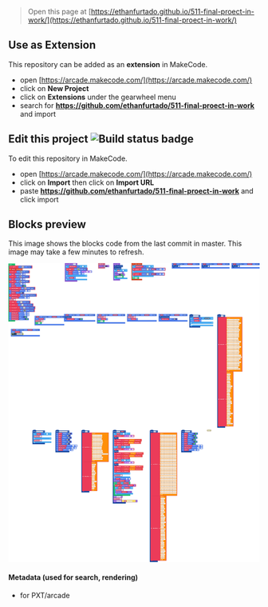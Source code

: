  


> Open this page at [https://ethanfurtado.github.io/511-final-proect-in-work/](https://ethanfurtado.github.io/511-final-proect-in-work/)

## Use as Extension

This repository can be added as an **extension** in MakeCode.

* open [https://arcade.makecode.com/](https://arcade.makecode.com/)
* click on **New Project**
* click on **Extensions** under the gearwheel menu
* search for **https://github.com/ethanfurtado/511-final-proect-in-work** and import

## Edit this project ![Build status badge](https://github.com/ethanfurtado/511-final-proect-in-work/workflows/MakeCode/badge.svg)

To edit this repository in MakeCode.

* open [https://arcade.makecode.com/](https://arcade.makecode.com/)
* click on **Import** then click on **Import URL**
* paste **https://github.com/ethanfurtado/511-final-proect-in-work** and click import

## Blocks preview

This image shows the blocks code from the last commit in master.
This image may take a few minutes to refresh.

![A rendered view of the blocks](https://github.com/ethanfurtado/511-final-proect-in-work/raw/master/.github/makecode/blocks.png)

#### Metadata (used for search, rendering)

* for PXT/arcade
<script src="https://makecode.com/gh-pages-embed.js"></script><script>makeCodeRender("{{ site.makecode.home_url }}", "{{ site.github.owner_name }}/{{ site.github.repository_name }}");</script>
